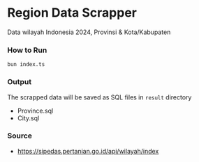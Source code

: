 # Region Data Scrapper

Data wilayah Indonesia 2024, Provinsi & Kota/Kabupaten

### How to Run

```
bun index.ts
```

### Output

The scrapped data will be saved as SQL files in `result` directory

- Province.sql
- City.sql

### Source

- https://sipedas.pertanian.go.id/api/wilayah/index
